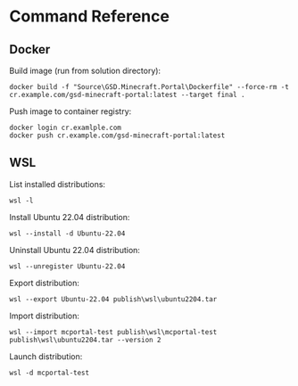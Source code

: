 # Command Reference

## Docker

Build image (run from solution directory):

```
docker build -f "Source\GSD.Minecraft.Portal\Dockerfile" --force-rm -t cr.example.com/gsd-minecraft-portal:latest --target final .
```

Push image to container registry:

```
docker login cr.examlple.com
docker push cr.example.com/gsd-minecraft-portal:latest
```

## WSL

List installed distributions:

```
wsl -l
```

Install Ubuntu 22.04 distribution:

```
wsl --install -d Ubuntu-22.04
```

Uninstall Ubuntu 22.04 distribution:

```
wsl --unregister Ubuntu-22.04
```

Export distribution:

```
wsl --export Ubuntu-22.04 publish\wsl\ubuntu2204.tar
```

Import distribution:

```
wsl --import mcportal-test publish\wsl\mcportal-test publish\wsl\ubuntu2204.tar --version 2
```

Launch distribution:

```
wsl -d mcportal-test
```
